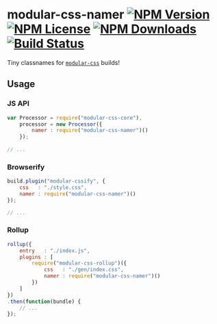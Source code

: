 modular-css-namer [![NPM Version](https://img.shields.io/npm/v/modular-css-namer.svg)](https://www.npmjs.com/package/modular-css-namer) [![NPM License](https://img.shields.io/npm/l/modular-css-namer.svg)](https://www.npmjs.com/package/modular-css-namer) [![NPM Downloads](https://img.shields.io/npm/dm/modular-css-namer.svg)](https://www.npmjs.com/package/modular-css-namer) [![Build Status](https://img.shields.io/travis/tivac/modular-css/master.svg)](https://travis-ci.org/tivac/modular-css)
=================

Tiny classnames for [`modular-css`](https://github.com/tivac/modular-css) builds!

## Usage

### JS API

```js
var Processor = require("modular-css-core"),
    processor = new Processor({
        namer : require("modular-css-namer")()
    });
    
// ...
```

### Browserify

```js
build.plugin("modular-cssify", {
    css   : "./style.css",
    namer : require("modular-css-namer")()
});

// ...
```

### Rollup

```js
rollup({
    entry   : "./index.js",
    plugins : [
        require("modular-css-rollup")({
            css   : "./gen/index.css",
            namer : require("modular-css-namer")()
        })
    ]
})
.then(function(bundle) {
    // ...
});
```
